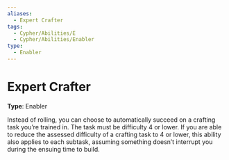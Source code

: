 ```yaml
---
aliases:
  - Expert Crafter
tags:
  - Cypher/Abilities/E
  - Cypher/Abilities/Enabler
type:
  - Enabler
---
```


# Expert Crafter

**Type**: Enabler

Instead of rolling, you can choose to automatically succeed on a crafting task you’re trained in. The task must be difficulty 4 or lower. If you are able to reduce the assessed difficulty of a crafting task to 4 or lower, this ability also applies to each subtask, assuming something doesn’t interrupt you during the ensuing time to build. 
